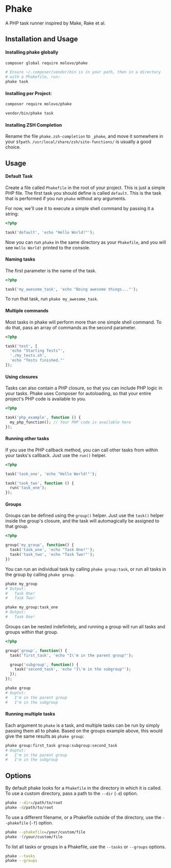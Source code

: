 # Phake

A PHP task runner inspired by Make, Rake et al.

## Installation and Usage

#### Installing phake globally

```sh
composer global require molovo/phake

# Ensure ~/.composer/vendor/bin is in your path, then in a directory
# with a Phakefile, run:
phake task
```

#### Installing per Project:

```sh
composer require molovo/phake

vendor/bin/phake task
```

#### Installing ZSH Completion

Rename the file `phake.zsh-completion` to `_phake`, and move it somewhere in your `$fpath`. `/usr/local/share/zsh/site-functions/` is usually a good choice.

## Usage

#### Default Task

Create a file called `Phakefile` in the root of your project. This is just a simple PHP file. The first task you should define is called `default`. This is the task that is performed if you run `phake` without any arguments.

For now, we'll use it to execute a simple shell command by passing it a string:

```php
<?php

task('default', 'echo "Hello World!"');
```

Now you can run `phake` in the same directory as your `Phakefile`, and you will see `Hello World!` printed to the console.

#### Naming tasks

The first parameter is the name of the task.

```php
<?php

task('my_awesome_task', 'echo "Doing awesome things..."');
```

To run that task, run `phake my_awesome_task`.

#### Multiple commands

Most tasks in phake will perform more than one simple shell command. To do that, pass an array of commands as the second parameter.

```php
<?php

task('test', [
  'echo "Starting Tests"',
  './my_tests.sh',
  'echo "Tests finished."'
]);
```

#### Using closures

Tasks can also contain a PHP closure, so that you can include PHP logic in your tasks. Phake uses Composer for autoloading, so that your entire project's PHP code is available to you.

```php
<?php

task('php_example', function () {
  my_php_function(); // Your PHP code is available here
});
```

#### Running other tasks

If you use the PHP callback method, you can call other tasks from within your tasks's callback. Just use the `run()` helper.

```php
<?php

task('task_one', 'echo "Hello World!"');

task('task_two', function () {
  run('task_one');
});
```

#### Groups

Groups can be defined using the `group()` helper. Just use the `task()` helper inside the group's closure, and the task will automagically be assigned to that group.

```php
<?php

group('my_group', function() {
  task('task_one', 'echo "Task One!"');
  task('task_two', 'echo "Task Two!"');
})
```

You can run an individual task by calling `phake group:task`, or run all tasks in the group by calling `phake group`.

```sh
phake my_group
# Output:
#   Task One!
#   Task Two!

phake my_group:task_one
# Output:
#   Task One!
```

Groups can be nested indefinitely, and running a group will run all tasks and groups within that group.

```php
<?php

group('group', function() {
  task('first_task', 'echo "I\'m in the parent group"');

  group('subgroup', function() {
    task('second_task', 'echo "I\'m in the subgroup"');
  });
});
```

```sh
phake group
# Ouptut:
#   I'm in the parent group
#   I'm in the subgroup
```

#### Running multiple tasks

Each argument to `phake` is a task, and multiple tasks can be run by simply passing them all to phake. Based on the groups example above, this would give the same results as `phake group`:

```sh
phake group:first_task group:subgroup:second_task
# Ouptut:
#   I'm in the parent group
#   I'm in the subgroup
```

## Options

By default phake looks for a `Phakefile` in the directory in which it is called.
To use a custom directory, pass a path to the `--dir` (`-d`) option.

```sh
phake --dir=/path/to/root
phake -d/path/to/root
```

To use a different filename, or a Phakefile outside of the directory, use the
`--phakefile` (`-f`) option.

```sh
phake --phakefile=/your/custom/file
phake -f/your/custom/file
```

To list all tasks or groups in a Phakefile, use the `--tasks` or `--groups` options.

```sh
phake --tasks
phake --groups
```
